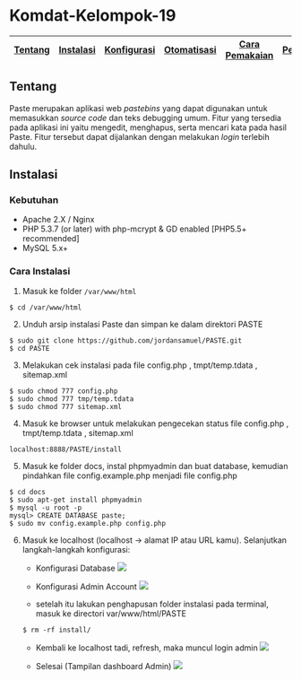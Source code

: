 # Komdat-Kelompok-19

[Tentang](#Tentang) | [Instalasi](#Instalasi) | [Konfigurasi](#Konfigurasi) | [Otomatisasi](#Otomatisasi) | [Cara Pemakaian](#Cara-Pemakaian) | [Pembahasan](#Pembahasan) | [Referensi](#referensi)
:---:|:---:|:---:|:---:|:---:|:---:|:---:

## Tentang
Paste merupakan aplikasi web *pastebins* yang dapat digunakan untuk memasukkan *source code* dan teks debugging umum. Fitur yang tersedia pada aplikasi ini yaitu mengedit, menghapus, serta mencari kata pada hasil Paste. Fitur tersebut dapat dijalankan dengan melakukan *login* terlebih dahulu.

## Instalasi

### Kebutuhan
- Apache 2.X / Nginx
- PHP 5.3.7 (or later) with php-mcrypt & GD enabled [PHP5.5+ recommended]
- MySQL 5.x+

### Cara Instalasi
1. Masuk ke folder ``` /var/www/html	```
```
$ cd /var/www/html
```

2. Unduh arsip instalasi Paste dan simpan ke dalam direktori PASTE
```
$ sudo git clone https://github.com/jordansamuel/PASTE.git
$ cd PASTE
```

3. Melakukan cek instalasi pada file config.php , tmpt/temp.tdata , sitemap.xml
```
$ sudo chmod 777 config.php
$ sudo chmod 777 tmp/temp.tdata
$ sudo chmod 777 sitemap.xml
```

4. Masuk ke browser untuk melakukan pengecekan status file config.php , tmpt/temp.tdata , sitemap.xml
```
localhost:8888/PASTE/install
```

5. Masuk ke folder docs, instal phpmyadmin dan buat database, kemudian pindahkan file config.example.php menjadi file config.php
```
$ cd docs
$ sudo apt-get install phpmyadmin
$ mysql -u root -p
mysql> CREATE DATABASE paste;
$ sudo mv config.example.php config.php
```

6. Masuk ke localhost (localhost -> alamat IP atau URL kamu). Selanjutkan langkah-langkah konfigurasi:
	- Konfigurasi Database
	![](https://github.com/nurradiatun/Komdat-Kelompok-19/blob/master/cek%20install.png)
    
    - Konfigurasi Admin Account
    ![](https://github.com/nurradiatun/Komdat-Kelompok-19/blob/master/admin.png)

	- setelah itu lakukan penghapusan folder instalasi pada terminal, masuk ke directori var/www/html/PASTE 
	```
    $ rm -rf install/
    ```
    
    - Kembali ke localhost tadi, refresh, maka muncul login admin
    ![](https://github.com/nurradiatun/Komdat-Kelompok-19/blob/master/login%20adminn.png)
    
    - Selesai (Tampilan dashboard Admin)
    ![](https://github.com/nurradiatun/Komdat-Kelompok-19/blob/master/dashboard.png)
    